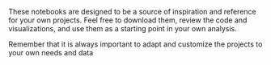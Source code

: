 These notebooks are designed to be a source of inspiration and reference for your own projects. Feel free to download them, review the code and visualizations, and use them as a starting point in your own analysis.

Remember that it is always important to adapt and customize the projects to your own needs and data
